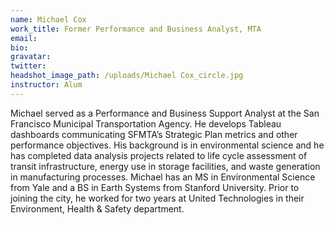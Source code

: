 ```yaml
---
name: Michael Cox
work_title: Former Performance and Business Analyst, MTA
email:
bio:
gravatar:
twitter:
headshot_image_path: /uploads/Michael Cox_circle.jpg
instructor: Alum
---
```


Michael served as a Performance and Business Support Analyst at the San Francisco Municipal Transportation Agency. He develops Tableau dashboards communicating SFMTA’s Strategic Plan metrics and other performance objectives. His background is in environmental science and he has completed data analysis projects related to life cycle assessment of transit infrastructure, energy use in storage facilities, and waste generation in manufacturing processes. Michael has an MS in Environmental Science from Yale and a BS in Earth Systems from Stanford University. Prior to joining the city, he worked for two years at United Technologies in their Environment, Health & Safety department.
